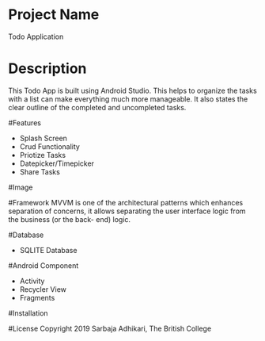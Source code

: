 
# Project Name
  Todo Application

# Description
  This Todo App is built using Android Studio. This helps to organize the tasks   with a list can make everything much more manageable. It also states the clear   outline of the completed and uncompleted tasks. 

#Features
  - Splash Screen
  - Crud Functionality
  - Priotize Tasks
  - Datepicker/Timepicker
  - Share Tasks

#Image



#Framework
  MVVM is one of the architectural patterns which enhances separation of concerns,   it allows separating the user interface logic from the business (or the back-  end) logic.

#Database
 - SQLITE Database


#Android Component
 - Activity
 - Recycler View
 - Fragments


#Installation
  

#License
 Copyright 2019 Sarbaja Adhikari, The British College
